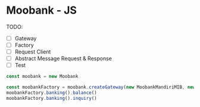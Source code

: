 # Moobank - JS

TODO:
- [ ] Gateway
- [ ] Factory
- [ ] Request Client
- [ ] Abstract Message Request & Response
- [ ] Test

```ts
const moobank = new Moobank

const moobankFactory = moobank.createGateway(new MoobankMandiriMIB, new PuppeteerClient)
moobankFactory.banking().balance()
moobankFactory.banking().inquiry()
```